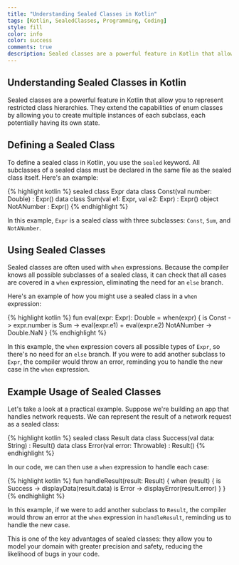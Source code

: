 ```yaml
---
title: "Understanding Sealed Classes in Kotlin"
tags: [Kotlin, SealedClasses, Programming, Coding]
style: fill
color: info
color: success
comments: true
description: Sealed classes are a powerful feature in Kotlin that allow you to represent restricted class hierarchies.
---
```


## Understanding Sealed Classes in Kotlin

Sealed classes are a powerful feature in Kotlin that allow you to represent restricted class hierarchies. They extend the capabilities of enum classes by allowing you to create multiple instances of each subclass, each potentially having its own state.

## Defining a Sealed Class

To define a sealed class in Kotlin, you use the `sealed` keyword. All subclasses of a sealed class must be declared in the same file as the sealed class itself. Here's an example:

{% highlight kotlin %}
sealed class Expr
data class Const(val number: Double) : Expr()
data class Sum(val e1: Expr, val e2: Expr) : Expr()
object NotANumber : Expr()
{% endhighlight %}

In this example, `Expr` is a sealed class with three subclasses: `Const`, `Sum`, and `NotANumber`.

## Using Sealed Classes

Sealed classes are often used with `when` expressions. Because the compiler knows all possible subclasses of a sealed class, it can check that all cases are covered in a `when` expression, eliminating the need for an `else` branch.

Here's an example of how you might use a sealed class in a `when` expression:

{% highlight kotlin %}
fun eval(expr: Expr): Double = when(expr) {
    is Const -> expr.number
    is Sum -> eval(expr.e1) + eval(expr.e2)
    NotANumber -> Double.NaN
}
{% endhighlight %}

In this example, the `when` expression covers all possible types of `Expr`, so there's no need for an `else` branch. If you were to add another subclass to `Expr`, the compiler would throw an error, reminding you to handle the new case in the `when` expression.

## Example Usage of Sealed Classes

Let's take a look at a practical example. Suppose we're building an app that handles network requests. We can represent the result of a network request as a sealed class:

{% highlight kotlin %}
sealed class Result
data class Success(val data: String) : Result()
data class Error(val error: Throwable) : Result()
{% endhighlight %}

In our code, we can then use a `when` expression to handle each case:

{% highlight kotlin %}
fun handleResult(result: Result) {
    when (result) {
        is Success -> displayData(result.data)
        is Error -> displayError(result.error)
    }
}
{% endhighlight %}

In this example, if we were to add another subclass to `Result`, the compiler would throw an error at the `when` expression in `handleResult`, reminding us to handle the new case.

This is one of the key advantages of sealed classes: they allow you to model your domain with greater precision and safety, reducing the likelihood of bugs in your code.
